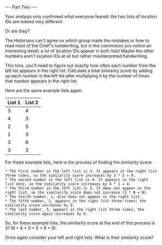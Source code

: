 --- Part Two ---

Your analysis only confirmed what everyone feared: the two lists of location IDs are indeed very different.

Or are they?

The Historians can't agree on which group made the mistakes or how to read most of the Chief's handwriting, but in the commotion you notice an interesting detail: a lot of location IDs appear in both lists! Maybe the other numbers aren't location IDs at all but rather misinterpreted handwriting.

This time, you'll need to figure out exactly how often each number from the left list appears in the right list. Calculate a total similarity score by adding up each number in the left list after multiplying it by the number of times that number appears in the right list.

Here are the same example lists again:

| List 1 | List 2 |
| ------ | ------ |
| 3      | 4      |
| 4      | 3      |
| 2      | 5      |
| 1      | 3      |
| 3      | 9      |
| 3      | 3      |

For these example lists, here is the process of finding the similarity score:

    * The first number in the left list is 3. It appears in the right list three times, so the similarity score increases by 3 * 3 = 9.
    * The second number in the left list is 4. It appears in the right list once, so the similarity score increases by 4 * 1 = 4.
    * The third number in the left list is 2. It does not appear in the right list, so the similarity score does not increase (2 * 0 = 0).
    * The fourth number, 1, also does not appear in the right list.
    * The fifth number, 3, appears in the right list three times; the similarity score increases by 9.
    * The last number, 3, appears in the right list three times; the similarity score again increases by 9.

So, for these example lists, the similarity score at the end of this process is 31 (9 + 4 + 0 + 0 + 9 + 9).

Once again consider your left and right lists. What is their similarity score?
